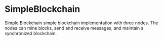 # SimpleBlockchain
Simple Blockchain simple blockchain implementation 
with three nodes. The nodes can mine blocks,
send and receive messages, and maintain a synchronized blockchain.
